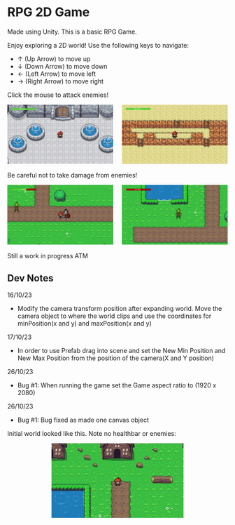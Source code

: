 # RPG 2D Game
 Made using Unity. This is a basic RPG Game. 

Enjoy exploring a 2D world! Use the following keys to navigate:

- ↑ (Up Arrow) to move up
- ↓ (Down Arrow) to move down
- ← (Left Arrow) to move left
- → (Right Arrow) to move right

Click the mouse to attack enemies!

<div style="display:flex; justify-content:center;">
    <div style="flex:50%; text-align:center; padding-right: 10px;">
        <img src="Pictures/castle.png" alt="World" style="width:100%">
    </div>
    <div style="flex:50%; text-align:center; padding-left: 10px;">
        <img src="Pictures/characterworldenemy.png" alt="World" style="width:100%">
    </div>
</div>



Be careful not to take damage from enemies!

<div style="display:flex; justify-content:center;">
    <div style="flex:50%; text-align:center; padding-right: 10px;">
        <img src="Pictures/hurtplayer.png" alt="World" style="width:100%">
    </div>
    <div style="flex:50%; text-align:center; padding-left: 10px;">
        <img src="Pictures/destroyedplayer.png" alt="World" style="width:100%">
    </div>
</div>


Still a work in progress ATM
## Dev Notes

16/10/23
- Modify the camera transform position after expanding world. Move the camera object to where the world clips and use the coordinates for minPosition(x and y)
and maxPosition(x and y)

17/10/23
- In order to use Prefab drag into scene and set the New Min Position and New Max Position from the position of the camera(X and Y position)

26/10/23
- Bug #1: When running the game set the Game aspect ratio to (1920 x 2080)

26/10/23
- Bug #1: Bug fixed as made one canvas object


Initial world looked like this. Note no healthbar or enemies:
<div style="text-align:center;">

<img src="image.png" alt="World" width="60%" height="60%">

</div>